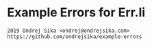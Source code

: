 # Example Errors for Err.li

    2019 Ondrej Sika <ondrej@ondrejsika.com>
    https://github.com/ondrejsika/example-errors
